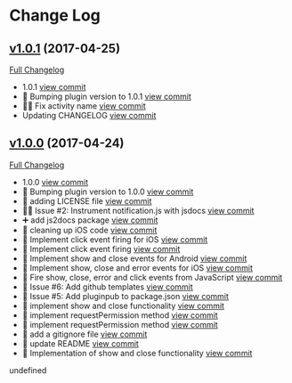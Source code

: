 # Change Log

## [v1.0.1](https://github.com/phonegap/phonegap-plugin-local-notification/tree/v1.0.1) (2017-04-25)
[Full Changelog](https://github.com/phonegap/phonegap-plugin-local-notification/compare/v1.0.0...v1.0.1)

- 1.0.1 [view commit](http://github.com/phonegap/phonegap-plugin-local-notification/commit/d2552f8e71f6050f05ebfe4bef702970a5237da3)
- :bookmark: Bumping plugin version to 1.0.1 [view commit](http://github.com/phonegap/phonegap-plugin-local-notification/commit/c8815608e1d6273442e881aaa21802b8c46a1d4d)
- :bug::penguin: Fix activity name [view commit](http://github.com/phonegap/phonegap-plugin-local-notification/commit/93af1a3cfd5f0fc52d41adcca55ba711e93c51af)
- Updating CHANGELOG [view commit](http://github.com/phonegap/phonegap-plugin-local-notification/commit/727aa00c3536dd8ac059d332de836dcecf8205bf)

## [v1.0.0](https://github.com/phonegap/phonegap-plugin-local-notification/tree/v1.0.0) (2017-04-24)
[Full Changelog](https://github.com/phonegap/phonegap-plugin-local-notification/compare/v0.0.1...v1.0.0)

- 1.0.0 [view commit](http://github.com/phonegap/phonegap-plugin-local-notification/commit/8885886b2a689b26231b7706db98fa0d3bc58ef1)
- :bookmark: Bumping plugin version to 1.0.0 [view commit](http://github.com/phonegap/phonegap-plugin-local-notification/commit/fe3a598f8512ee9078208a14f133c83430b76663)
- :wrench: adding LICENSE file [view commit](http://github.com/phonegap/phonegap-plugin-local-notification/commit/f7646f9c214fc419b5be18ffdc11802768d44102)
- :beer::memo: Issue #2: Instrument notification.js with jsdocs [view commit](http://github.com/phonegap/phonegap-plugin-local-notification/commit/afd2111b2f66490ed2fb1ddba34c66e80c880e1f)
- :heavy_plus_sign: add js2docs package [view commit](http://github.com/phonegap/phonegap-plugin-local-notification/commit/5dc3ab5b07b89dcba9343b5ef000baac19526f38)
- :hammer: cleaning up iOS code [view commit](http://github.com/phonegap/phonegap-plugin-local-notification/commit/0ee8cc57759ff7f725d89617ea869fb52ef96296)
- :apple: Implement click event firing for iOS [view commit](http://github.com/phonegap/phonegap-plugin-local-notification/commit/c6ee0376cfd735b65f8da831f998302684f2d418)
- :penguin: Implement click event firing [view commit](http://github.com/phonegap/phonegap-plugin-local-notification/commit/75747b93590f6deb66e4cac7acb52b56ea093fff)
- :penguin: Implement show and close events for Android [view commit](http://github.com/phonegap/phonegap-plugin-local-notification/commit/043e8f07e524dfcc2450dc71649719a8f3467fb6)
- :apple: Implement show, close and error events for iOS [view commit](http://github.com/phonegap/phonegap-plugin-local-notification/commit/8b5dbb654cbcba7221b36297bd2370456530d0ca)
- :beer: Fire show, close, error and click events from JavaScript [view commit](http://github.com/phonegap/phonegap-plugin-local-notification/commit/1eb096794e02e1a7ca9acb725521342313a41b41)
- :memo: Issue #6: Add github templates [view commit](http://github.com/phonegap/phonegap-plugin-local-notification/commit/162a82d3365c20a438d62f88a0a4cc64b661a3df)
- :wrench: Issue #5: Add pluginpub to package.json [view commit](http://github.com/phonegap/phonegap-plugin-local-notification/commit/e9e789621b12e09e2ffe58386b1d0b0fdcb000e8)
- :apple: implement show and close functionality [view commit](http://github.com/phonegap/phonegap-plugin-local-notification/commit/1f2d380c8d0cd1bd01b1afe3876dc6c99cb097ec)
- :apple: implement requestPermission method [view commit](http://github.com/phonegap/phonegap-plugin-local-notification/commit/e7762331c10727033c1bc6f5539db484874e6d71)
- :penguin: implement requestPermission method [view commit](http://github.com/phonegap/phonegap-plugin-local-notification/commit/19d2f3908462667fcb72ae45d179f2f2b335fabb)
- :wrench: add a gitignore file [view commit](http://github.com/phonegap/phonegap-plugin-local-notification/commit/f1133b13a4f40f3ecc8525a26c99fbbaade93107)
- :memo: update README [view commit](http://github.com/phonegap/phonegap-plugin-local-notification/commit/85bce1324d79f1325396a812319958185b4363ac)
- :penguin: Implementation of show and close functionality [view commit](http://github.com/phonegap/phonegap-plugin-local-notification/commit/f37464874c699a8db7e37d0c4f1bfd8788eea6fd)

undefined